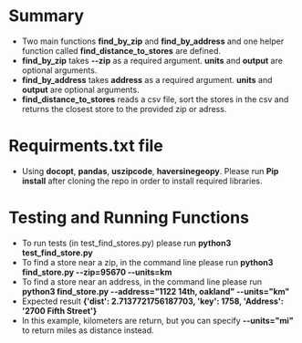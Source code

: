 
# Summary
  - Two main functions **find_by_zip** and **find_by_address** and one helper function called **find_distance_to_stores** are defined. 
  - **find_by_zip** takes **--zip** as a required argument. **units** and **output** are optional arguments.
  - **find_by_address** takes **address** as a required argument. **units** and **output** are optional arguments.
  - **find_distance_to_stores** reads a csv file, sort the stores in the csv and returns the closest store to the provided zip or adress. 

# Requirments.txt file
- Using **docopt**, **pandas**, **uszipcode**, **haversinegeopy**. Please run **Pip install** after cloning the repo in order to install required libraries. 

# Testing and Running Functions
- To run tests (in test_find_stores.py) please run **python3 test_find_store.py** 
- To find a store near a zip, in the command line please run **python3 find_store.py  --zip=95670 --units=km**
- To find a store near an address, in the command line please run **python3 find_store.py  --address="1122 14th, oakland" --units="km"**
- Expected result **{'dist': 2.7137721756187703, 'key': 1758, 'Address': '2700 Fifth Street'}** 
- In this example, kilometers are return, but you can specify **--units="mi"** to return miles as distance instead.
